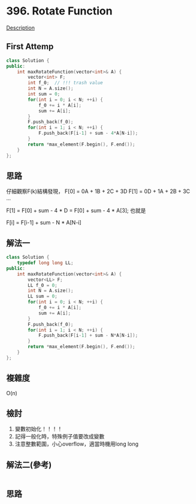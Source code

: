 # 396. Rotate Function 

[Description](https://leetcode.com/problems/rotate-function/description/)

## First Attemp
``` C++
class Solution {
public:
    int maxRotateFunction(vector<int>& A) {
        vector<int> F;
        int f_0;  // !!! trash value
        int N = A.size();
        int sum = 0;
        for(int i = 0; i < N; ++i) {
            f_0 += i * A[i];
            sum += A[i];
        }
        F.push_back(f_0);
        for(int i = 1; i < N; ++i) {
            F.push_back(F[i-1] + sum - 4*A[N-i]);
        }
        return *max_element(F.begin(), F.end());
    }
};
```

## 思路
仔細觀察F(k)結構發現，
F[0] = 0A + 1B + 2C + 3D
F[1] = 0D + 1A + 2B + 3C
...  

F[1] = F[0] + sum - 4 * D = F[0] + sum - 4 * A[3];
也就是

F[i] = F[i-1] + sum - N * A[N-i]

## 解法一
``` C++
class Solution {
    typedef long long LL;
public:
    int maxRotateFunction(vector<int>& A) {
        vector<LL> F;
        LL f_0 = 0;
        int N = A.size();
        LL sum = 0;
        for(int i = 0; i < N; ++i) {
            f_0 += i * A[i];
            sum += A[i];
        }
        F.push_back(f_0);
        for(int i = 1; i < N; ++i) {
            F.push_back(F[i-1] + sum - N*A[N-i]);
        }
        return *max_element(F.begin(), F.end());
    }
};
```

## 複雜度
O(n)


## 檢討
1. 變數初始化！！！！
2. 記得一般化時，特殊例子值要改成變數
3. 注意整數範圍，小心overflow，適當時機用long long

## 解法二(參考)
```C++

```

## 思路